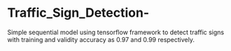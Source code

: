 # Traffic_Sign_Detection-
Simple sequential model using tensorflow framework to detect traffic signs with training and validity accuracy as 0.97 and 0.99 respectively.  
